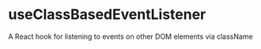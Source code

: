 # useClassBasedEventListener
A React hook for listening to events on other DOM elements via className
